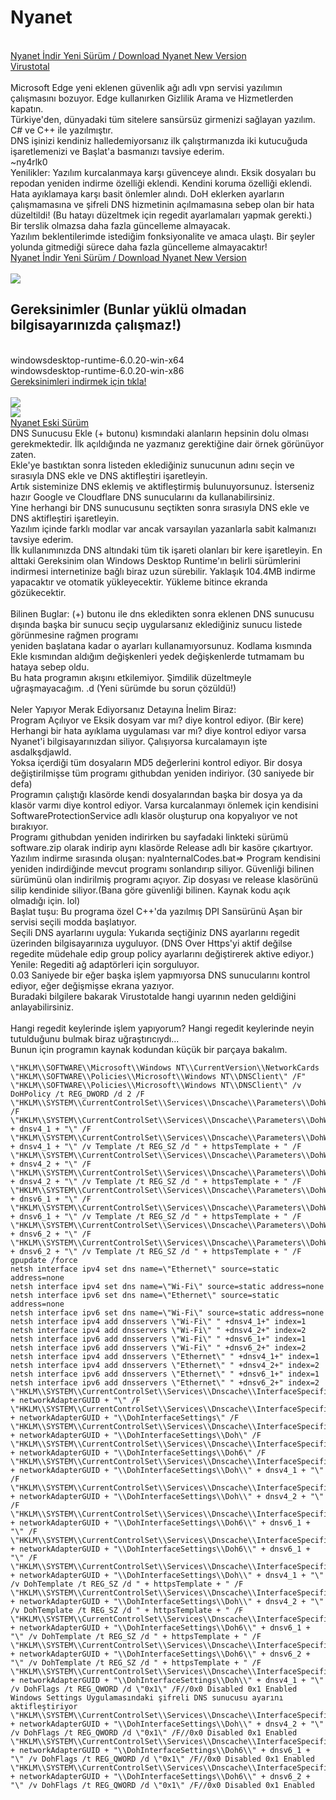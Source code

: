 # Nyanet
<br><a href="https://github.com/ny4rlk0/Nyanet/releases/download/GelistiriciSurumu/GelistiriciSurumu.zip">Nyanet İndir Yeni Sürüm / Download Nyanet New Version</a>
<br><a href="https://www.virustotal.com/gui/file/8e910b396e1a56a08bf8fd0050c4d42b2e3e3f6f5150b5b208aeda55fa70dd70/detection">Virustotal</a>
<br>
<br>Microsoft Edge yeni eklenen güvenlik ağı adlı vpn servisi yazılımın çalışmasını bozuyor. Edge kullanırken Gizlilik Arama ve Hizmetlerden kapatın.
<br>Türkiye'den, dünyadaki tüm sitelere sansürsüz girmenizi sağlayan yazılım.
<br>C# ve C++ ile yazılmıştır.
<br>DNS işinizi kendiniz halledemiyorsanız ilk çalıştırmanızda iki kutucuğuda işaretlemenizi ve Başlat'a basmanızı tavsiye ederim.
<br>~ny4rlk0
<br>Yenilikler: Yazılım kurcalanmaya karşı güvenceye alındı. Eksik dosyaları bu repodan yeniden indirme özelliği eklendi. Kendini koruma özelliği eklendi. Hata ayıklamaya karşı basit önlemler alındı. DoH eklerken ayarların çalışmamasına ve şifreli DNS hizmetinin açılmamasına sebep olan bir hata düzeltildi! (Bu hatayı düzeltmek için regedit ayarlamaları yapmak gerekti.) Bir terslik olmazsa daha fazla güncelleme almayacak.
<br>Yazılım beklentilerimde istediğim fonksiyonalite ve amaca ulaştı. Bir şeyler yolunda gitmediği sürece daha fazla güncelleme almayacaktır!
<br><a href="https://github.com/ny4rlk0/Nyanet/releases/download/GelistiriciSurumu/GelistiriciSurumu.zip">Nyanet İndir Yeni Sürüm / Download Nyanet New Version</a>
<br><br><img src="1.png">
## Gereksinimler (Bunlar yüklü olmadan bilgisayarınızda çalışmaz!)
<br>windowsdesktop-runtime-6.0.20-win-x64
<br>windowsdesktop-runtime-6.0.20-win-x86
<br><a href="https://github.com/ny4rlk0/Nyanet/releases/tag/Gereksinimler">Gereksinimleri indirmek için tıkla!</a>
<br><br><img src="2.png">
<br><img src="SS.png">
<br><a href="https://github.com/ny4rlk0/Nyanet/files/12543047/Nyanet.zip">Nyanet Eski Sürüm</a>
<br>DNS Sunucusu Ekle (+ butonu) kısmındaki alanların hepsinin dolu olması gerekmektedir. İlk açıldığında ne yazmanız gerektiğine dair örnek görünüyor zaten.
<br>Ekle'ye bastıktan sonra listeden eklediğiniz sunucunun adını seçin ve sırasıyla DNS ekle ve DNS aktifleştiri işaretleyin. 
<br>Artık sisteminize DNS eklemiş ve aktifleştirmiş bulunuyorsunuz. İsterseniz hazır Google ve Cloudflare DNS sunucularını da kullanabilirsiniz.
<br>Yine herhangi bir DNS sunucusunu seçtikten sonra sırasıyla DNS ekle ve DNS aktifleştiri işaretleyin.
<br>Yazılım içinde farklı modlar var ancak varsayılan yazanlarla sabit kalmanızı tavsiye ederim.
<br>İlk kullanımınızda DNS altındaki tüm tik işareti olanları bir kere işaretleyin. En alttaki Gereksinim olan Windows Desktop Runtime'ın belirli sürümlerini
<br>indirmesi internetinize bağlı biraz uzun sürebilir. Yaklaşık 104.4MB indirme yapacaktır ve otomatik yükleyecektir. Yükleme bitince ekranda gözükecektir.
<br>
<br>Bilinen Buglar: (+) butonu ile dns ekledikten sonra eklenen DNS sunucusu dışında başka bir sunucu seçip uygularsanız eklediğiniz sunucu listede görünmesine rağmen programı
<br>yeniden başlatana kadar o ayarları kullanamıyorsunuz. Kodlama kısmında Ekle kısmından aldığım değişkenleri yedek değişkenlerde tutmamam bu hataya sebep oldu.
<br>Bu hata programın akışını etkilemiyor. Şimdilik düzeltmeyle uğraşmayacağım. .d (Yeni sürümde bu sorun çözüldü!)
<br>
<br>Neler Yapıyor Merak Ediyorsanız Detayına İnelim Biraz:
<br>Program Açılıyor ve Eksik dosyam var mı? diye kontrol ediyor. (Bir kere)
<br>Herhangi bir hata ayıklama uygulaması var mı? diye kontrol ediyor varsa Nyanet'i bilgisayarınızdan siliyor. Çalışıyorsa kurcalamayın işte asdalkşdjawld.
<br>Yoksa içerdiği tüm dosyaların MD5 değerlerini kontrol ediyor. Bir dosya değiştirilmişse tüm programı githubdan yeniden indiriyor. (30 saniyede bir defa)
<br>Programın çalıştığı klasörde kendi dosyalarından başka bir dosya ya da klasör varmı diye kontrol ediyor. Varsa kurcalanmayı önlemek için kendisini SoftwareProtectionService adlı klasör oluşturup ona kopyalıyor ve not bırakıyor.
<br>Programı githubdan yeniden indirirken bu sayfadaki linkteki sürümü software.zip olarak indirip aynı klasörde Release adlı bir kasöre çıkartıyor.
<br>Yazılım indirme sırasında oluşan: nyaInternalCodes.bat=> Program kendisini yeniden indirdiğinde mevcut programı sonlandırıp siliyor. Güvenliği bilinen sürümünü olan indirilmiş programı açıyor. Zip dosyası ve release klasörünü silip kendinide siliyor.(Bana göre güvenliği bilinen. Kaynak kodu açık olmadığı için. lol)
<br>Başlat tuşu: Bu programa özel C++'da yazılmış DPI Sansürünü Aşan bir servisi seçili modda başlatıyor.
<br>Seçili DNS ayarlarını uygula: Yukarıda seçtiğiniz DNS ayarlarını regedit üzerinden bilgisayarınıza uyguluyor. (DNS Over Https'yi aktif değilse regedite müdehale edip group policy ayarlarını değiştirerek aktive ediyor.)
<br>Yenile: Regediti ağ adaptörleri için sorguluyor.
<br>0.03 Saniyede bir eğer başka işlem yapmıyorsa DNS sunucularını kontrol ediyor, eğer değişmişse ekrana yazıyor.
<br>Buradaki bilgilere bakarak Virustotalde hangi uyarının neden geldiğini anlayabilirsiniz.
<br>
<br> Hangi regedit keylerinde işlem yapıyorum? Hangi regedit keylerinde neyin tutulduğunu bulmak biraz uğraştırıcıydı...
<br> Bunun için programın kaynak kodundan küçük bir parçaya bakalım.
```
\"HKLM\\SOFTWARE\\Microsoft\\Windows NT\\CurrentVersion\\NetworkCards
\"HKLM\\SOFTWARE\\Policies\\Microsoft\\Windows NT\\DNSClient\" /F"
\"HKLM\\SOFTWARE\\Policies\\Microsoft\\Windows NT\\DNSClient\" /v DoHPolicy /t REG_DWORD /d 2 /F
\"HKLM\\SYSTEM\\CurrentControlSet\\Services\\Dnscache\\Parameters\\DohWellKnownServers\" /F
\"HKLM\\SYSTEM\\CurrentControlSet\\Services\\Dnscache\\Parameters\\DohWellKnownServers\\" + dnsv4_1 + "\" /F
\"HKLM\\SYSTEM\\CurrentControlSet\\Services\\Dnscache\\Parameters\\DohWellKnownServers\\" + dnsv4_1 + "\" /v Template /t REG_SZ /d " + httpsTemplate + " /F
\"HKLM\\SYSTEM\\CurrentControlSet\\Services\\Dnscache\\Parameters\\DohWellKnownServers\\" + dnsv4_2 + "\" /F
\"HKLM\\SYSTEM\\CurrentControlSet\\Services\\Dnscache\\Parameters\\DohWellKnownServers\\" + dnsv4_2 + "\" /v Template /t REG_SZ /d " + httpsTemplate + " /F
\"HKLM\\SYSTEM\\CurrentControlSet\\Services\\Dnscache\\Parameters\\DohWellKnownServers\\" + dnsv6_1 + "\" /F
\"HKLM\\SYSTEM\\CurrentControlSet\\Services\\Dnscache\\Parameters\\DohWellKnownServers\\" + dnsv6_1 + "\" /v Template /t REG_SZ /d " + httpsTemplate + " /F
\"HKLM\\SYSTEM\\CurrentControlSet\\Services\\Dnscache\\Parameters\\DohWellKnownServers\\" + dnsv6_2 + "\" /F
\"HKLM\\SYSTEM\\CurrentControlSet\\Services\\Dnscache\\Parameters\\DohWellKnownServers\\" + dnsv6_2 + "\" /v Template /t REG_SZ /d " + httpsTemplate + " /F
gpupdate /force
netsh interface ipv4 set dns name=\"Ethernet\" source=static address=none
netsh interface ipv4 set dns name=\"Wi-Fi\" source=static address=none
netsh interface ipv6 set dns name=\"Ethernet\" source=static address=none
netsh interface ipv6 set dns name=\"Wi-Fi\" source=static address=none
netsh interface ipv4 add dnsservers \"Wi-Fi\" " +dnsv4_1+" index=1
netsh interface ipv4 add dnsservers \"Wi-Fi\" " +dnsv4_2+" index=2
netsh interface ipv6 add dnsservers \"Wi-Fi\" " +dnsv6_1+" index=1
netsh interface ipv6 add dnsservers \"Wi-Fi\" " +dnsv6_2+" index=2
netsh interface ipv4 add dnsservers \"Ethernet\" " +dnsv4_1+" index=1
netsh interface ipv4 add dnsservers \"Ethernet\" " +dnsv4_2+" index=2
netsh interface ipv6 add dnsservers \"Ethernet\" " +dnsv6_1+" index=1
netsh interface ipv6 add dnsservers \"Ethernet\" " +dnsv6_2+" index=2
\"HKLM\\SYSTEM\\CurrentControlSet\\Services\\Dnscache\\InterfaceSpecificParameters\\" + networkAdapterGUID + "\" /F
\"HKLM\\SYSTEM\\CurrentControlSet\\Services\\Dnscache\\InterfaceSpecificParameters\\" + networkAdapterGUID + "\\DohInterfaceSettings\" /F
\"HKLM\\SYSTEM\\CurrentControlSet\\Services\\Dnscache\\InterfaceSpecificParameters\\" + networkAdapterGUID + "\\DohInterfaceSettings\\Doh\" /F
\"HKLM\\SYSTEM\\CurrentControlSet\\Services\\Dnscache\\InterfaceSpecificParameters\\" + networkAdapterGUID + "\\DohInterfaceSettings\\Doh6\" /F
\"HKLM\\SYSTEM\\CurrentControlSet\\Services\\Dnscache\\InterfaceSpecificParameters\\" + networkAdapterGUID + "\\DohInterfaceSettings\\Doh\\" + dnsv4_1 + "\" /F
\"HKLM\\SYSTEM\\CurrentControlSet\\Services\\Dnscache\\InterfaceSpecificParameters\\" + networkAdapterGUID + "\\DohInterfaceSettings\\Doh\\" + dnsv4_2 + "\" /F
\"HKLM\\SYSTEM\\CurrentControlSet\\Services\\Dnscache\\InterfaceSpecificParameters\\" + networkAdapterGUID + "\\DohInterfaceSettings\\Doh6\\" + dnsv6_1 + "\" /F
\"HKLM\\SYSTEM\\CurrentControlSet\\Services\\Dnscache\\InterfaceSpecificParameters\\" + networkAdapterGUID + "\\DohInterfaceSettings\\Doh6\\" + dnsv6_1 + "\" /F
\"HKLM\\SYSTEM\\CurrentControlSet\\Services\\Dnscache\\InterfaceSpecificParameters\\" + networkAdapterGUID + "\\DohInterfaceSettings\\Doh\\" + dnsv4_1 + "\" /v DohTemplate /t REG_SZ /d " + httpsTemplate + " /F
\"HKLM\\SYSTEM\\CurrentControlSet\\Services\\Dnscache\\InterfaceSpecificParameters\\" + networkAdapterGUID + "\\DohInterfaceSettings\\Doh\\" + dnsv4_2 + "\" /v DohTemplate /t REG_SZ /d " + httpsTemplate + " /F
\"HKLM\\SYSTEM\\CurrentControlSet\\Services\\Dnscache\\InterfaceSpecificParameters\\" + networkAdapterGUID + "\\DohInterfaceSettings\\Doh6\\" + dnsv6_1 + "\" /v DohTemplate /t REG_SZ /d " + httpsTemplate + " /F
\"HKLM\\SYSTEM\\CurrentControlSet\\Services\\Dnscache\\InterfaceSpecificParameters\\" + networkAdapterGUID + "\\DohInterfaceSettings\\Doh6\\" + dnsv6_2 + "\" /v DohTemplate /t REG_SZ /d " + httpsTemplate + " /F
\"HKLM\\SYSTEM\\CurrentControlSet\\Services\\Dnscache\\InterfaceSpecificParameters\\" + networkAdapterGUID + "\\DohInterfaceSettings\\Doh\\" + dnsv4_1 + "\" /v DohFlags /t REG_QWORD /d \"0x1\" /F//0x0 Disabled 0x1 Enabled Windows Settings Uygulamasındaki şifreli DNS sunucusu ayarını aktifleştiriyor
\"HKLM\\SYSTEM\\CurrentControlSet\\Services\\Dnscache\\InterfaceSpecificParameters\\" + networkAdapterGUID + "\\DohInterfaceSettings\\Doh\\" + dnsv4_2 + "\" /v DohFlags /t REG_QWORD /d \"0x1\" /F//0x0 Disabled 0x1 Enabled
\"HKLM\\SYSTEM\\CurrentControlSet\\Services\\Dnscache\\InterfaceSpecificParameters\\" + networkAdapterGUID + "\\DohInterfaceSettings\\Doh6\\" + dnsv6_1 + "\" /v DohFlags /t REG_QWORD /d \"0x1\" /F//0x0 Disabled 0x1 Enabled
\"HKLM\\SYSTEM\\CurrentControlSet\\Services\\Dnscache\\InterfaceSpecificParameters\\" + networkAdapterGUID + "\\DohInterfaceSettings\\Doh6\\" + dnsv6_2 + "\" /v DohFlags /t REG_QWORD /d \"0x1\" /F//0x0 Disabled 0x1 Enabled 
```
